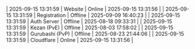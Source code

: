 | 2025-09-15 13:31:59 | Website | Online | 2025-09-15 13:31:56 |
| 2025-09-15 13:31:59 | Registration | Offline | 2025-09-09 16:40:23 |
| 2025-09-15 13:31:59 | Auth Server | Offline | 2025-08-18 09:33:31 |
| 2025-09-15 13:31:59 | Kezan (PvE) | Offline | 2025-08-03 17:58:02 |
| 2025-09-15 13:31:59 | Gurubashi (PvP) | Offline | 2025-08-23 21:44:06 |
| 2025-09-15 13:31:59 | Cloudflare | Online | 2025-09-15 13:31:56 |
